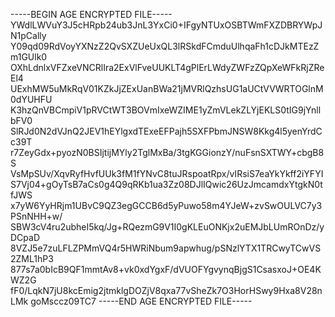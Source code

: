 -----BEGIN AGE ENCRYPTED FILE-----
YWdlLWVuY3J5cHRpb24ub3JnL3YxCi0+IFgyNTUxOSBTWmFXZDBRYWpJN1pCally
Y09qd09RdVoyYXNzZ2QvSXZUeUxQL3lRSkdFCmduUlhqaFh1cDJkMTEzZm1GUlk0
OXhLdnlxVFZxeVNCRlIra2ExVlFveUUKLT4gPlErLWdyZWFzZQpXeWFkRjZReEl4
UExhMW5uMkRqV01KZkJjZExUanBWa21jMVRlQzhsUG1aUCtVVWRTOGlnM0dYUHFU
K3hzQnVBCmpiV1pRVCtWT3BOVmIxeWZIME1yZmVLekZLYjEKLS0tIG9jYnllbFV0
SlRJd0N2dVJnQ2JEV1hEYlgxdTExeEFPajh5SXFPbmJNSW8Kkg4l5yenYrdCc39T
r7ZeyGdx+pyozN0BSIjtijMYly2TglMxBa/3tgKGGionzY/nuFsnSXTWY+cbgB8S
VsMpSUv/XqvRyfHvfUUk3fM1fYNvC8tuJRspoatRpx/vIRsiS7eaYkYkff2iYFYI
S7Vj04+gOyTsB7aCs0g4Q9qRKb1ua3Zz08DJlIQwic26UzJmcamdxYtgkN0tfJWS
x7yW6YyHRjm1UBvC9QZ3egGCCB6d5yPuwo58m4YJeW+zvSwOULVC7y3PSnNHH+w/
SBW3cV4ru2ubheI5kq/Jg+RQezmG9V1I0gKLEuONKjx2uEMJbLUmROnDz/yDCpaD
8VZJ5e7zuLFLZPMmVQ4r5HWRiNbum9apwhug/pSNzlYTX1TRCwyTCwVS2ZML1hP3
877s7a0bIcB9QF1mmtAv8+vk0xdYgxF/dVUOFYgvynqBjgS1CsasxoJ+OE4KWZ2G
fF0/LqkN7jU8kcEmig2jtmklgDOZjV8qxa77vSheZk7O3HorHSwy9Hxa8V28nLMk
goMsccz09TC7
-----END AGE ENCRYPTED FILE-----
